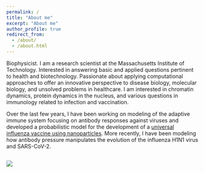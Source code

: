 ```yaml
---
permalink: /
title: "About me"
excerpt: "About me"
author_profile: true
redirect_from: 
  - /about/
  - /about.html
---
```


Biophysicist. I am a research scientist at the Massachusetts Institute of Technology. Interested in answering basic and applied questions pertinent to health and biotechnology. Passionate about applying computational approaches to offer an innovative perspective to disease biology, molecular biology, and unsolved problems in healthcare. 
I am interested in chromatin dynamics, protein dynamics in the nucleus, and various questions in immunology related to infection and vaccination. 

Over the last few years, I have been working on modeling of the adaptive immune system focusing on antibody responses against viruses and developed a probabilistic model for the development of a [universal influenza vaccine using nanoparticles](https://github.com/amitaiassaf/B-cell-Immunodominance-Hierarchies). More recently, I have been modeling how antibody pressure manipulates the evolution of the influenza H1N1 virus and SARS-CoV-2.


## ![](/images/nuclear_topics5.png)
